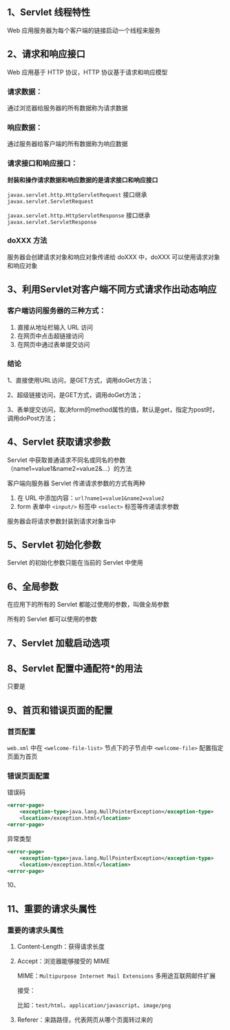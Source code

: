 ## 1、Servlet 线程特性

Web 应用服务器为每个客户端的链接启动一个线程来服务





## 2、请求和响应接口

Web 应用基于 HTTP 协议，HTTP 协议基于请求和响应模型

### 请求数据：

通过浏览器给服务器的所有数据称为请求数据

### 响应数据：

通过服务器给客户端的所有数据称为响应数据

### 请求接口和响应接口：

**封装和操作请求数据和响应数据的是请求接口和响应接口**

`javax.servlet.http.HttpServletRequest` 接口继承 `javax.servlet.ServletRequest`

`javax.servlet.http.HttpServletResponse` 接口继承 `javax.servlet.ServletResponse`

### doXXX 方法

服务器会创建请求对象和响应对象传递给 doXXX 中，doXXX 可以使用请求对象和响应对象





## 3、利用Servlet对客户端不同方式请求作出动态响应

### 客户端访问服务器的三种方式：

1. 直接从地址栏输入 URL 访问
2. 在网页中点击超链接访问
3. 在网页中通过表单提交访问

### 结论

1、直接使用URL访问，是GET方式，调用doGet方法；

2、超级链接访问，是GET方式，调用doGet方法；

3、表单提交访问，取决form的method属性的值，默认是get，指定为post时，调用doPost方法；





## 4、Servlet 获取请求参数

Servlet 中获取普通请求不同名或同名的参数（name1=value1&name2=value2&...）的方法



客户端向服务器 Servlet 传递请求参数的方式有两种

1. 在 URL 中添加内容：`url?name1=value1&name2=value2`
2. form 表单中 `<input/>` 标签中 `<select>` 标签等传递请求参数



服务器会将请求参数封装到请求对象当中





## 5、Servlet 初始化参数



Servlet 的初始化参数只能在当前的 Servlet 中使用

## 6、全局参数

在应用下的所有的 Servlet 都能过使用的参数，叫做全局参数

所有的 Servlet 都可以使用的参数



## 7、Servlet 加载启动选项





## 8、Servlet 配置中通配符*的用法



只要是





## 9、首页和错误页面的配置

### 首页配置

`web.xml` 中在 `<welcome-file-list>` 节点下的子节点中 `<welcome-file>` 配置指定页面为首页

### 错误页面配置

错误码

~~~xml
<error-page>
	<exception-type>java.lang.NullPointerException</exception-type>
	<location>/exception.html</location>
<error-page>
~~~



异常类型

~~~xml
<error-page>
	<exception-type>java.lang.NullPointerException</exception-type>
	<location>/exception.html</location>
<error-page>
~~~





10、



## 11、重要的请求头属性



### 重要的请求头属性

1. Content-Length：获得请求长度

2. Accept：浏览器能够接受的 MIME

   MIME：`Multipurpose Internet Mail Extensions` 多用途互联网邮件扩展

   接受：

   比如：`test/html`、`application/javascript`、`image/png`

3. Referer：来路路径，代表网页从哪个页面转过来的